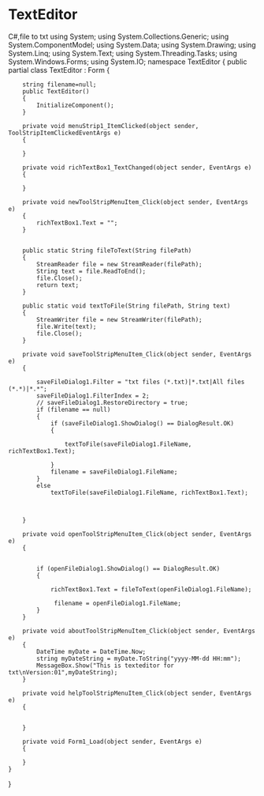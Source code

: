 # TextEditor
C#,file to txt
using System;
using System.Collections.Generic;
using System.ComponentModel;
using System.Data;
using System.Drawing;
using System.Linq;
using System.Text;
using System.Threading.Tasks;
using System.Windows.Forms;
using System.IO;
namespace TextEditor
{
    public partial class TextEditor : Form
    {

        string filename=null;
        public TextEditor()
        {
            InitializeComponent();
        }

        private void menuStrip1_ItemClicked(object sender, ToolStripItemClickedEventArgs e)
        {

        }

        private void richTextBox1_TextChanged(object sender, EventArgs e)
        {

        }

        private void newToolStripMenuItem_Click(object sender, EventArgs e)
        {
            richTextBox1.Text = "";
        }


        public static String fileToText(String filePath)
        {
            StreamReader file = new StreamReader(filePath);
            String text = file.ReadToEnd();
            file.Close();
            return text;
        }

        public static void textToFile(String filePath, String text)
        {
            StreamWriter file = new StreamWriter(filePath);
            file.Write(text);
            file.Close();
        }

        private void saveToolStripMenuItem_Click(object sender, EventArgs e)
        {

            saveFileDialog1.Filter = "txt files (*.txt)|*.txt|All files (*.*)|*.*";
            saveFileDialog1.FilterIndex = 2;
            // saveFileDialog1.RestoreDirectory = true;
            if (filename == null)
            {
                if (saveFileDialog1.ShowDialog() == DialogResult.OK)
                {

                    textToFile(saveFileDialog1.FileName, richTextBox1.Text);

                }
                filename = saveFileDialog1.FileName;
            }
            else
                textToFile(saveFileDialog1.FileName, richTextBox1.Text);



        }

        private void openToolStripMenuItem_Click(object sender, EventArgs e)
        {


            if (openFileDialog1.ShowDialog() == DialogResult.OK)
            {
              
                richTextBox1.Text = fileToText(openFileDialog1.FileName);

                 filename = openFileDialog1.FileName;
            }
        }

        private void aboutToolStripMenuItem_Click(object sender, EventArgs e)
        {
            DateTime myDate = DateTime.Now;
            string myDateString = myDate.ToString("yyyy-MM-dd HH:mm");
            MessageBox.Show("This is texteditor for txt\nVersion:01",myDateString);
        }

        private void helpToolStripMenuItem_Click(object sender, EventArgs e)
        {
           

        }

        private void Form1_Load(object sender, EventArgs e)
        {

        }
    }
}
